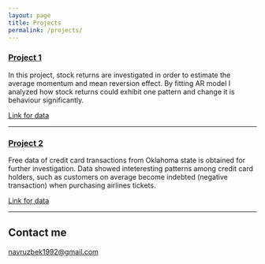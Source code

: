 ```yaml
---
layout: page
title: Projects
permalink: /projects/
---
```


### [Project 1](/projects/first_project.html) 

In this project, stock returns are investigated in order to estimate the average momentum and mean reversion effect. By fitting AR model I analyzed how stock returns could exhibit one pattern and change it is behaviour significantly. 

[Link for data](https://navruzbek1992.github.io/stock-return-analysis/returns_20181228.csv)

***

### [Project 2](/projects/second_project.html) 

Free data of credit card transactions from Oklahoma state is obtained for further investigation. Data showed inteteresting patterns among credit card holders, such as customers on average become indebted (negative transaction) when purchasing airlines tickets. 

[Link for data](https://navruzbek1992.github.io/stock-return-analysis/res_purchase_2014.csv)
***


## Contact me

[navruzbek1992@gmail.com](mailto:navruzbek1992@gmail.com)
